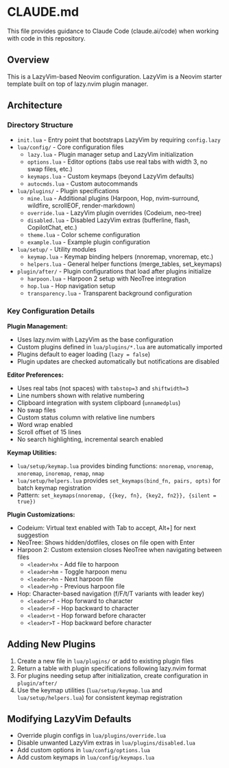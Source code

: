 # CLAUDE.md

This file provides guidance to Claude Code (claude.ai/code) when working with code in this repository.

## Overview

This is a LazyVim-based Neovim configuration. LazyVim is a Neovim starter template built on top of lazy.nvim plugin manager.

## Architecture

### Directory Structure

- `init.lua` - Entry point that bootstraps LazyVim by requiring `config.lazy`
- `lua/config/` - Core configuration files
  - `lazy.lua` - Plugin manager setup and LazyVim initialization
  - `options.lua` - Editor options (tabs use real tabs with width 3, no swap files, etc.)
  - `keymaps.lua` - Custom keymaps (beyond LazyVim defaults)
  - `autocmds.lua` - Custom autocommands
- `lua/plugins/` - Plugin specifications
  - `mine.lua` - Additional plugins (Harpoon, Hop, nvim-surround, wildfire, scrollEOF, render-markdown)
  - `override.lua` - LazyVim plugin overrides (Codeium, neo-tree)
  - `disabled.lua` - Disabled LazyVim extras (bufferline, flash, CopilotChat, etc.)
  - `theme.lua` - Color scheme configuration
  - `example.lua` - Example plugin configuration
- `lua/setup/` - Utility modules
  - `keymap.lua` - Keymap binding helpers (nnoremap, vnoremap, etc.)
  - `helpers.lua` - General helper functions (merge_tables, set_keymaps)
- `plugin/after/` - Plugin configurations that load after plugins initialize
  - `harpoon.lua` - Harpoon 2 setup with NeoTree integration
  - `hop.lua` - Hop navigation setup
  - `transparency.lua` - Transparent background configuration

### Key Configuration Details

**Plugin Management:**
- Uses lazy.nvim with LazyVim as the base configuration
- Custom plugins defined in `lua/plugins/*.lua` are automatically imported
- Plugins default to eager loading (`lazy = false`)
- Plugin updates are checked automatically but notifications are disabled

**Editor Preferences:**
- Uses real tabs (not spaces) with `tabstop=3` and `shiftwidth=3`
- Line numbers shown with relative numbering
- Clipboard integration with system clipboard (`unnamedplus`)
- No swap files
- Custom status column with relative line numbers
- Word wrap enabled
- Scroll offset of 15 lines
- No search highlighting, incremental search enabled

**Keymap Utilities:**
- `lua/setup/keymap.lua` provides binding functions: `nnoremap`, `vnoremap`, `xnoremap`, `inoremap`, `remap`, `nmap`
- `lua/setup/helpers.lua` provides `set_keymaps(bind_fn, pairs, opts)` for batch keymap registration
- Pattern: `set_keymaps(nnoremap, {{key, fn}, {key2, fn2}}, {silent = true})`

**Plugin Customizations:**
- Codeium: Virtual text enabled with Tab to accept, Alt+] for next suggestion
- NeoTree: Shows hidden/dotfiles, closes on file open with Enter
- Harpoon 2: Custom extension closes NeoTree when navigating between files
  - `<leader>hx` - Add file to harpoon
  - `<leader>hm` - Toggle harpoon menu
  - `<leader>hn` - Next harpoon file
  - `<leader>hp` - Previous harpoon file
- Hop: Character-based navigation (f/F/t/T variants with leader key)
  - `<leader>f` - Hop forward to character
  - `<leader>F` - Hop backward to character
  - `<leader>t` - Hop forward before character
  - `<leader>T` - Hop backward before character

## Adding New Plugins

1. Create a new file in `lua/plugins/` or add to existing plugin files
2. Return a table with plugin specifications following lazy.nvim format
3. For plugins needing setup after initialization, create configuration in `plugin/after/`
4. Use the keymap utilities (`lua/setup/keymap.lua` and `lua/setup/helpers.lua`) for consistent keymap registration

## Modifying LazyVim Defaults

- Override plugin configs in `lua/plugins/override.lua`
- Disable unwanted LazyVim extras in `lua/plugins/disabled.lua`
- Add custom options in `lua/config/options.lua`
- Add custom keymaps in `lua/config/keymaps.lua`
